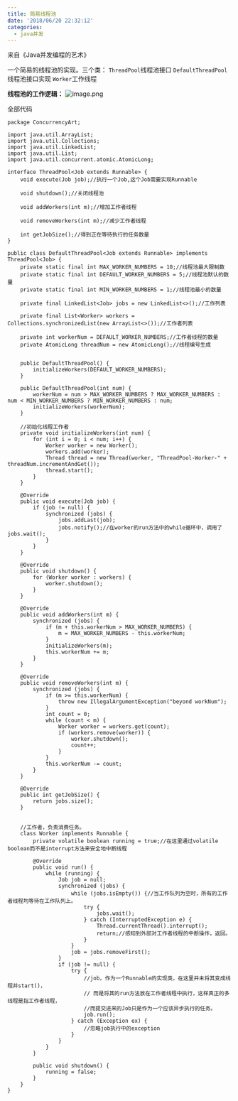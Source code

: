 ```yaml
---
title: 简易线程池
date: '2018/06/20 22:32:12'
categories:
  - java并发
---
```


来自《Java并发编程的艺术》

一个简易的线程池的实现。三个类：
`ThreadPool`线程池接口
`DefaultThreadPool`线程池接口实现
`Worker`工作线程

**线程池的工作逻辑：**
![image.png](https://upload-images.jianshu.io/upload_images/7177220-d55d05bfd844144c.png?imageMogr2/auto-orient/strip%7CimageView2/2/w/1240)

全部代码
```
package ConcurrencyArt;

import java.util.ArrayList;
import java.util.Collections;
import java.util.LinkedList;
import java.util.List;
import java.util.concurrent.atomic.AtomicLong;

interface ThreadPool<Job extends Runnable> {
    void execute(Job job);//执行一个Job,这个Job需要实现Runnable

    void shutdown();//关闭线程池

    void addWorkers(int m);//增加工作者线程

    void removeWorkers(int m);//减少工作者线程

    int getJobSize();//得到正在等待执行的任务数量
}

public class DefaultThreadPool<Job extends Runnable> implements ThreadPool<Job> {
    private static final int MAX_WORKER_NUMBERS = 10;//线程池最大限制数
    private static final int DEFAULT_WORKER_NUMBERS = 5;//线程池默认的数量
    private static final int MIN_WORKER_NUMBERS = 1;//线程池最小的数量

    private final LinkedList<Job> jobs = new LinkedList<>();//工作列表

    private final List<Worker> workers = Collections.synchronizedList(new ArrayList<>());//工作者列表

    private int workerNum = DEFAULT_WORKER_NUMBERS;//工作者线程的数量
    private AtomicLong threadNum = new AtomicLong();//线程编号生成


    public DefaultThreadPool() {
        initializeWorkers(DEFAULT_WORKER_NUMBERS);
    }

    public DefaultThreadPool(int num) {
        workerNum = num > MAX_WORKER_NUMBERS ? MAX_WORKER_NUMBERS : num < MIN_WORKER_NUMBERS ? MIN_WORKER_NUMBERS : num;
        initializeWorkers(workerNum);
    }

    //初始化线程工作者
    private void initializeWorkers(int num) {
        for (int i = 0; i < num; i++) {
            Worker worker = new Worker();
            workers.add(worker);
            Thread thread = new Thread(worker, "ThreadPool-Worker-" + threadNum.incrementAndGet());
            thread.start();
        }
    }

    @Override
    public void execute(Job job) {
        if (job != null) {
            synchronized (jobs) {
                jobs.addLast(job);
                jobs.notify();//在worker的run方法中的while循环中，调用了jobs.wait();
            }
        }
    }

    @Override
    public void shutdown() {
        for (Worker worker : workers) {
            worker.shutdown();
        }
    }

    @Override
    public void addWorkers(int m) {
        synchronized (jobs) {
            if (m + this.workerNum > MAX_WORKER_NUMBERS) {
                m = MAX_WORKER_NUMBERS - this.workerNum;
            }
            initializeWorkers(m);
            this.workerNum += m;
        }
    }

    @Override
    public void removeWorkers(int m) {
        synchronized (jobs) {
            if (m >= this.workerNum) {
                throw new IllegalArgumentException("beyond workNum");
            }
            int count = 0;
            while (count < m) {
                Worker worker = workers.get(count);
                if (workers.remove(worker)) {
                    worker.shutdown();
                    count++;
                }
            }
            this.workerNum -= count;
        }
    }

    @Override
    public int getJobSize() {
        return jobs.size();
    }


    //工作者，负责消费任务。
    class Worker implements Runnable {
        private volatile boolean running = true;//在这里通过volatile boolean而不是interrupt方法来安全地中断线程

        @Override
        public void run() {
            while (running) {
                Job job = null;
                synchronized (jobs) {
                    while (jobs.isEmpty()) {//当工作队列为空时，所有的工作者线程均等待在工作队列上。
                        try {
                            jobs.wait();
                        } catch (InterruptedException e) {
                            Thread.currentThread().interrupt();
                            return;//感知到外部对工作者线程的中断操作，返回。
                        }
                    }
                    job = jobs.removeFirst();
                }
                if (job != null) {
                    try {
                        //job，作为一个Runnable的实现类，在这里并未将其变成线程并start()，
                        // 而是将其的run方法放在工作者线程中执行，这样真正的多线程是指工作者线程，
                        //而提交进来的Job只是作为一个应该异步执行的任务。
                        job.run();
                    } catch (Exception ex) {
                        //忽略job执行中的exception
                    }
                }
            }
        }

        public void shutdown() {
            running = false;
        }
    }
}
```
                                                                                                                                                                                                                                                                                                                                                                                                                                                                                                                                                                                                                                                                                                                                                                                                                                                                                                                                                                                                                                                                                                                                                                                                                                                                                                                                                                                                                                                                                                                                                                                                                                                                                                                                                                                                                                                                                                                                                                                                                                                                                                                                                                                                                                                                                                                                                                                                                                                                                                                                                                                                                                                                                                                                                                                                                                                                                                                                                                                                                                                                                                                                                                                                                                                                                                                                                                                                                                                                                                                                                                                                                                                                                                                                                                                                                                                                                                                                                                                                                                                                                                                                                                                                                                                                                                                                                                                                                                                                                                                                                                                                                                                                                                                                                                                                                                                                                                                                                                                                                                                                                                                                                                                                                                                                                                                                                                                                 